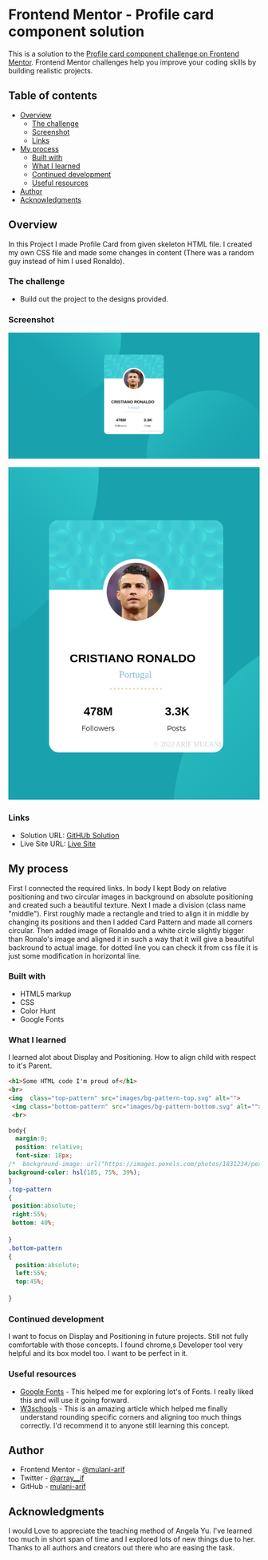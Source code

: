 # Frontend Mentor - Profile card component solution

This is a solution to the [Profile card component challenge on Frontend Mentor](https://www.frontendmentor.io/challenges/profile-card-component-cfArpWshJ). Frontend Mentor challenges help you improve your coding skills by building realistic projects.

## Table of contents

- [Overview](#overview)
  - [The challenge](#the-challenge)
  - [Screenshot](#screenshot)
  - [Links](#links)
- [My process](#my-process)
  - [Built with](#built-with)
  - [What I learned](#what-i-learned)
  - [Continued development](#continued-development)
  - [Useful resources](#useful-resources)
- [Author](#author)
- [Acknowledgments](#acknowledgments)


## Overview

In this Project I made Profile Card from given skeleton HTML file. I created my own CSS file and made some changes in content (There was a random guy instead of him I used Ronaldo).

### The challenge

- Build out the project to the designs provided.

### Screenshot

![](images/profile-card-ss.png)

![](images/profile-card-ss1.png)

### Links

- Solution URL: [GitHUb Solution](https://github.com/mulani-arif/Profile-Card-project-1)
- Live Site URL: [Live Site](https://mulani-arif.github.io/Profile-Card-project-1/)

## My process

First I connected the required links. In body I kept Body on relative positioning and two circular images in background on absolute positioning and created such a beautiful texture. Next I made a division (class name "middle"). First roughly made a rectangle and tried to align it in middle by changing its positions and then I added Card Pattern and made all corners circular. Then added image of Ronaldo and a white circle slightly bigger than Ronalo's image and aligned it in such a way that it will give a beautiful backround to actual image.
   for dotted line you can check it from css file it is just some modification in horizontal line.

### Built with

- HTML5 markup
- CSS
- Color Hunt
- Google Fonts

### What I learned

I learned alot about Display and Positioning. How to align child with respect to it's Parent.

```html
<h1>Some HTML code I'm proud of</h1>
<br>
<img  class="top-pattern" src="images/bg-pattern-top.svg" alt="">
 <img class="bottom-pattern" src="images/bg-pattern-bottom.svg" alt="">
 <br>
```
```css
body{
  margin:0;
  position: relative;
  font-size: 18px;
/*  background-image: url("https://images.pexels.com/photos/1831234/pexels-photo-1831234.jpeg?cs=srgb&dl=pexels-madison-inouye-1831234.jpg&fm=jpg");*/
background-color: hsl(185, 75%, 39%);
}
.top-pattern
{
 position:absolute;
 right:55%;
 bottom: 40%;

}
.bottom-pattern
{
  position:absolute;
  left:55%;
  top:45%;

}
```

### Continued development

I want to focus on Display and Positioning in future projects. Still not fully comfortable with those concepts. I found chrome,s Developer tool very helpful and its box model too.
I want to be perfect in it.


### Useful resources

- [Google Fonts](https://fonts.google.com/) - This helped me for exploring lot's of Fonts. I really liked this and will use it going forward.
- [W3schools](https://www.w3schools.com/css/) - This is an amazing article which helped me finally understand rounding specific corners and aligning too much things correctly. I'd recommend it to anyone still learning this concept.

## Author

- Frontend Mentor - [@mulani-arif](https://www.frontendmentor.io/profile/mulani-arif)
- Twitter - [@array__if](https://www.twitter.com/array__if)
- GitHub - [mulani-arif](https://github.com/mulani-arif)

## Acknowledgments

I would Love to appreciate the teaching method of Angela Yu. I've learned too much in short span of time and I explored lots of new things due to her. Thanks to all authors and creators out there who are easing the task.
